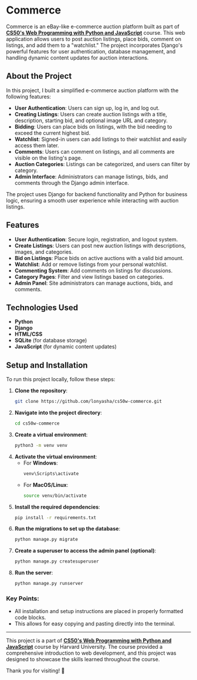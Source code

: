 # Commerce

Commerce is an eBay-like e-commerce auction platform built as part of **[CS50's Web Programming with Python and JavaScript](https://cs50.harvard.edu/web/2020/)** course. This web application allows users to post auction listings, place bids, comment on listings, and add them to a "watchlist." The project incorporates Django's powerful features for user authentication, database management, and handling dynamic content updates for auction interactions.

## About the Project

In this project, I built a simplified e-commerce auction platform with the following features:

- **User Authentication**: Users can sign up, log in, and log out.
- **Creating Listings**: Users can create auction listings with a title, description, starting bid, and optional image URL and category.
- **Bidding**: Users can place bids on listings, with the bid needing to exceed the current highest bid.
- **Watchlist**: Signed-in users can add listings to their watchlist and easily access them later.
- **Comments**: Users can comment on listings, and all comments are visible on the listing's page.
- **Auction Categories**: Listings can be categorized, and users can filter by category.
- **Admin Interface**: Administrators can manage listings, bids, and comments through the Django admin interface.

The project uses Django for backend functionality and Python for business logic, ensuring a smooth user experience while interacting with auction listings.

## Features

- **User Authentication**: Secure login, registration, and logout system.
- **Create Listings**: Users can post new auction listings with descriptions, images, and categories.
- **Bid on Listings**: Place bids on active auctions with a valid bid amount.
- **Watchlist**: Add or remove listings from your personal watchlist.
- **Commenting System**: Add comments on listings for discussions.
- **Category Pages**: Filter and view listings based on categories.
- **Admin Panel**: Site administrators can manage auctions, bids, and comments.

## Technologies Used

- **Python**
- **Django**
- **HTML/CSS**
- **SQLite** (for database storage)
- **JavaScript** (for dynamic content updates)

## Setup and Installation

To run this project locally, follow these steps:

1. **Clone the repository**:
   ```bash
   git clone https://github.com/lonyasha/cs50w-commerce.git
2. **Navigate into the project directory**:
   ```bash
   cd cs50w-commerce
3. **Create a virtual environment**:
      ```bash
      python3 -m venv venv
4. **Activate the virtual environment**:
   - For **Windows**:
     ```bash
     venv\Scripts\activate
   - For **MacOS/Linux**:
     ```bash
     source venv/bin/activate
5. **Install the required dependencies**:
   ```bash
   pip install -r requirements.txt
6. **Run the migrations to set up the database**:
   ```bash
   python manage.py migrate
7. **Create a superuser to access the admin panel (optional)**:
   ```bash
   python manage.py createsuperuser
8. **Run the server**:
   ```bash
   python manage.py runserver

### Key Points:
- All installation and setup instructions are placed in properly formatted code blocks.
- This allows for easy copying and pasting directly into the terminal.

---

This project is a part of **[CS50's Web Programming with Python and JavaScript](https://cs50.harvard.edu/web/2020/)** course by Harvard University. The course provided a comprehensive introduction to web development, and this project was designed to showcase the skills learned throughout the course.

Thank you for visiting! 🎉
